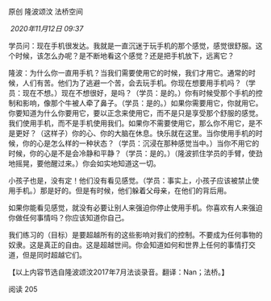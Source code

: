 # 

原创 隆波颂汶 法桥空间

 _2020年11月12日 09:37_

学员问：现在手机很发达。我就是一直沉迷于玩手机的那个感觉，感觉很舒服。这个时候，该怎么办呢？是不断地看这个感觉？还是把手机放下，远离它？

隆波：为什么你一直用手机？当我们需要使用它的时候，我们才用它。通常的时候，人们有苦。他们为了逃避一个苦，会去玩手机。你现在想要用手机吗？（学员：现在不想。）现在不想很好，是吗？（学员：是的。）你有时候受那个手机的控制和影响，像那个牛被人牵了鼻子。（学员：是的。）如果你需要用它，你就用它。你要知道为什么你要用它，要以正念来使用它，而不是只是享受那个舒服的感觉。我们使用手机，而不是手机使用我们。如果你不需要使用它，那么你不用它，是不是更好？（这样子）你的心、你的大脑在休息。快乐就在这里。当你使用手机的时候，你的心是怎么样的一种状态？（学员：沉浸在那种感觉当中。）当你不用它的时候，你的心是不是会冷静和平静？（学员：是的。）（隆波抓住学员的手臂，使劲地摇晃，要他醒过来。）你会如实地知道这一切。

小孩子也是，没有定！他们没有看见感觉。（学员：事实上，小孩子应该被禁止使用手机。）那是好的。但是有时候，他们躲着父母亲，在他们的背后用。

如果你能看见感觉，就没有必要让别人来强迫你停止使用手机。你喜欢有人来强迫你做任何事情吗？你应该知道你自己。

我们练习的（目标）是要超越所有的这些影响对我们的控制。不要成为任何事物的奴隶。这是真正的自由。这是超越世间。你会知道如何和世界上任何的事情打交道，但是同时超越它们。

  

【以上内容节选自隆波颂汶2017年7月法谈录音。翻译：Nan；法桥。】

  

阅读 205

​